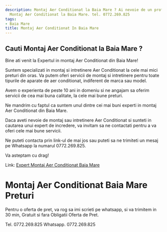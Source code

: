 ```yaml
---
description: Montaj Aer Conditionat la Baia Mare ? Ai nevoie de un profesionist in
  Montaj Aer Conditionat la Baia Mare. tel. 0772.269.825
tags:
- Baia Mare
title: Montaj Aer Conditionat In Baia Mare
---
```



## Cauti Montaj Aer Conditionat la Baia Mare ?

Bine ati venit la Expertul in montaj Aer Conditionat din Baia Mare! 

Suntem specializati in montaj si intretinere Aer Conditionat la cele mai mici preturi din oras. 
Va putem oferi servicii de montaj si intretinere pentru toate tipurile de aparate de aer conditionat, indiferent de marca sau model. 

Avem o experienta de peste 10 ani in domeniu si ne angajam sa oferim servicii de cea mai buna calitate, la cele mai bune preturi. 

Ne mandrim cu faptul ca suntem unul dintre cei mai buni experti in montaj Aer Conditionat din Baia Mare. 

Daca aveti nevoie de montaj sau intretinere Aer Conditionat si sunteti in cautarea unui expert de incredere, va invitam sa ne contactati pentru a va oferi cele mai bune servicii.

Ne puteti contacta prin link-ul de mai jos sau puteti sa ne trimiteti un mesaj pe Whatsapp la numarul 0772.269.825. 

Va asteptam cu drag!
 
Link: <a href="https://www.expertmontajaer.ro/">Expert Montaj Aer Conditionat Baia Mare</a>

# Montaj Aer Conditionat Baia Mare Preturi
Pentru o oferta de pret, va rog sa imi scrieti pe whatsapp, si va trimitem in 30 min, Gratuit si fara Obligatii Oferta de Pret.

Tel. 0772.269.825
Whatsapp. 0772.269.825